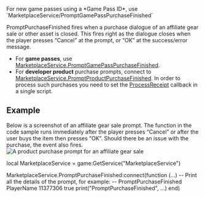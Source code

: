 For new game passes using a \*Game Pass ID\*, use \`MarketplaceService/PromptGamePassPurchaseFinished\`

PromptPurchaseFinished fires when a purchase dialogue of an affiliate gear sale or other asset is closed. This fires right as the dialogue closes when the player presses “Cancel” at the prompt, or “OK” at the success/error message.

*   For **game passes**, use [MarketplaceService.PromptGamePassPurchaseFinished](https://developer.roblox.com/en-us/api-reference/event/MarketplaceService/PromptGamePassPurchaseFinished).
*   For **developer product** purchase prompts, connect to [MarketplaceService.PromptProductPurchaseFinished](https://developer.roblox.com/en-us/api-reference/event/MarketplaceService/PromptProductPurchaseFinished). In order to process such purchases you need to set the [ProcessReceipt](https://developer.roblox.com/en-us/api-reference/property/MarketplaceService/ProcessReceipt) callback in a single script.

Example
-------

Below is a screenshot of an affiliate gear sale prompt. The function in the code sample runs immediately after the player presses “Cancel” or after the user buys the item then presses “OK”. Should there be an issue with the purchase, the event also fires.  
![A product purchase prompt for an affiliate gear sale](https://developer.roblox.com/assets/blt881d0a28aa9fcf42/PromptProductPurchase-confirm.png)

local MarketplaceService = game:GetService("MarketplaceService")

MarketplaceService.PromptPurchaseFinished:connect(function (...)
	-- Print all the details of the prompt, for example:
	-- PromptPurchaseFinished PlayerName 11377306 true
	print("PromptPurchaseFinished", ...)
end)